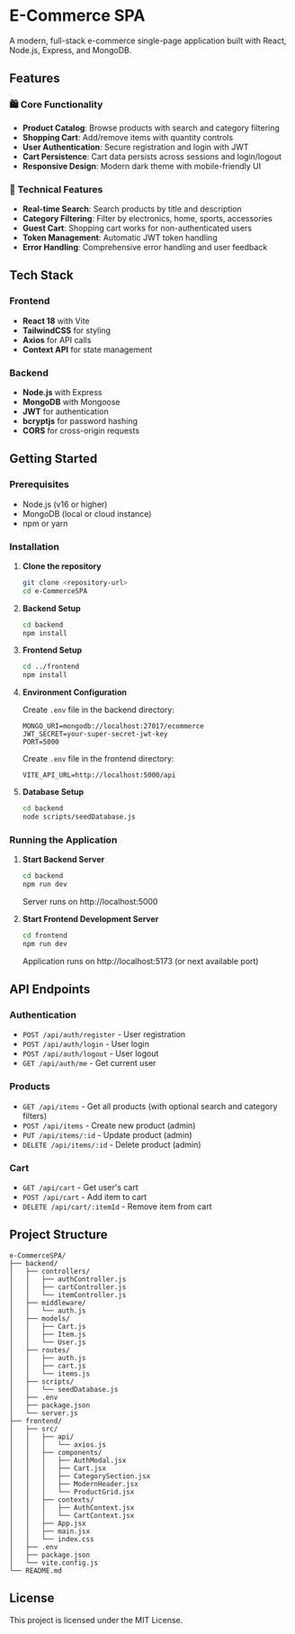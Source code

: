 # E-Commerce SPA

A modern, full-stack e-commerce single-page application built with React, Node.js, Express, and MongoDB.

## Features

### 🛍️ Core Functionality
- **Product Catalog**: Browse products with search and category filtering
- **Shopping Cart**: Add/remove items with quantity controls
- **User Authentication**: Secure registration and login with JWT
- **Cart Persistence**: Cart data persists across sessions and login/logout
- **Responsive Design**: Modern dark theme with mobile-friendly UI

### 🔧 Technical Features
- **Real-time Search**: Search products by title and description
- **Category Filtering**: Filter by electronics, home, sports, accessories
- **Guest Cart**: Shopping cart works for non-authenticated users
- **Token Management**: Automatic JWT token handling
- **Error Handling**: Comprehensive error handling and user feedback

## Tech Stack

### Frontend
- **React 18** with Vite
- **TailwindCSS** for styling
- **Axios** for API calls
- **Context API** for state management

### Backend
- **Node.js** with Express
- **MongoDB** with Mongoose
- **JWT** for authentication
- **bcryptjs** for password hashing
- **CORS** for cross-origin requests

## Getting Started

### Prerequisites
- Node.js (v16 or higher)
- MongoDB (local or cloud instance)
- npm or yarn

### Installation

1. **Clone the repository**
   ```bash
   git clone <repository-url>
   cd e-CommerceSPA
   ```

2. **Backend Setup**
   ```bash
   cd backend
   npm install
   ```

3. **Frontend Setup**
   ```bash
   cd ../frontend
   npm install
   ```

4. **Environment Configuration**
   
   Create `.env` file in the backend directory:
   ```env
   MONGO_URI=mongodb://localhost:27017/ecommerce
   JWT_SECRET=your-super-secret-jwt-key
   PORT=5000
   ```

   Create `.env` file in the frontend directory:
   ```env
   VITE_API_URL=http://localhost:5000/api
   ```

5. **Database Setup**
   ```bash
   cd backend
   node scripts/seedDatabase.js
   ```

### Running the Application

1. **Start Backend Server**
   ```bash
   cd backend
   npm run dev
   ```
   Server runs on http://localhost:5000

2. **Start Frontend Development Server**
   ```bash
   cd frontend
   npm run dev
   ```
   Application runs on http://localhost:5173 (or next available port)

## API Endpoints

### Authentication
- `POST /api/auth/register` - User registration
- `POST /api/auth/login` - User login
- `POST /api/auth/logout` - User logout
- `GET /api/auth/me` - Get current user

### Products
- `GET /api/items` - Get all products (with optional search and category filters)
- `POST /api/items` - Create new product (admin)
- `PUT /api/items/:id` - Update product (admin)
- `DELETE /api/items/:id` - Delete product (admin)

### Cart
- `GET /api/cart` - Get user's cart
- `POST /api/cart` - Add item to cart
- `DELETE /api/cart/:itemId` - Remove item from cart

## Project Structure

```
e-CommerceSPA/
├── backend/
│   ├── controllers/
│   │   ├── authController.js
│   │   ├── cartController.js
│   │   └── itemController.js
│   ├── middleware/
│   │   └── auth.js
│   ├── models/
│   │   ├── Cart.js
│   │   ├── Item.js
│   │   └── User.js
│   ├── routes/
│   │   ├── auth.js
│   │   ├── cart.js
│   │   └── items.js
│   ├── scripts/
│   │   └── seedDatabase.js
│   ├── .env
│   ├── package.json
│   └── server.js
├── frontend/
│   ├── src/
│   │   ├── api/
│   │   │   └── axios.js
│   │   ├── components/
│   │   │   ├── AuthModal.jsx
│   │   │   ├── Cart.jsx
│   │   │   ├── CategorySection.jsx
│   │   │   ├── ModernHeader.jsx
│   │   │   └── ProductGrid.jsx
│   │   ├── contexts/
│   │   │   ├── AuthContext.jsx
│   │   │   └── CartContext.jsx
│   │   ├── App.jsx
│   │   ├── main.jsx
│   │   └── index.css
│   ├── .env
│   ├── package.json
│   └── vite.config.js
└── README.md
```
## License

This project is licensed under the MIT License.

